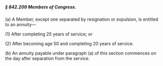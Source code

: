 ##### § 842.209 Members of Congress. #####

(a) A Member, except one separated by resignation or expulsion, is entitled to an annuity—

(1) After completing 25 years of service; or

(2) After becoming age 50 and completing 20 years of service.

(b) An annuity payable under paragraph (a) of this section commences on the day after separation from the service.